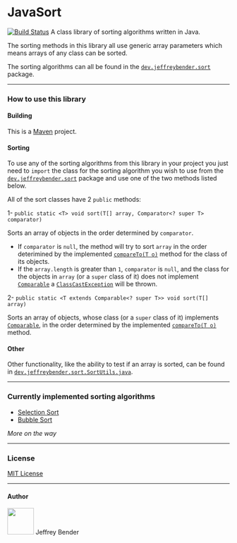 # JavaSort
[![Build Status](https://travis-ci.com/jeffreybender/JavaSort.svg?token=gnmy9BUkVpUDfWNa8pJJ&branch=master)](https://travis-ci.com/jeffreybender/JavaSort)
A class library of sorting algorithms written in Java.

The sorting methods in this library all use generic array parameters which means arrays of any class can be sorted.

The sorting algorithms can all be found in the [`dev.jeffreybender.sort`](https://github.com/jeffreybender/JavaSort/tree/master/src/main/java/dev/jeffreybender/sort "`dev.jeffreybender.sort`") package.

------------

### How to use this library

#### Building
This is a [Maven](https://maven.apache.org/ "Maven") project.

#### Sorting

To use any of the sorting algorithms from this library in your project you just need to `import` the class for the sorting algorithm you wish to use from the [`dev.jeffreybender.sort`](https://github.com/jeffreybender/JavaSort/tree/master/src/main/java/dev/jeffreybender/sort "`dev.jeffreybender.sort`") package and use one of the two methods listed below.

All of the sort classes have 2 `public` methods:

1- `public static <T> void sort(T[] array, Comparator<? super T> comparator)`

Sorts an array of objects in the order determined by `comparator`.
- If `comparator` is `null`, the method will try to sort `array` in the order deterimined by the implemented [`compareTo(T o)`](https://docs.oracle.com/javase/8/docs/api/java/lang/Comparable.html#compareTo-T- "`compareTo(T o)`") method for the class of its objects.
- If the `array.length` is greater than `1`, `comparator` is `null`, and the class for the objects in `array` (or a `super` class of it) does not implement [`Comparable`](https://docs.oracle.com/javase/8/docs/api/java/lang/Comparable.html "`Comparable`") a [`ClassCastException`](https://docs.oracle.com/javase/8/docs/api/java/lang/ClassCastException.html "`ClassCastException`") will be thrown.

2- `public static <T extends Comparable<? super T>> void sort(T[] array)`

Sorts an array of objects, whose class (or a `super` class of it) implements [`Comparable`](https://docs.oracle.com/javase/8/docs/api/java/lang/Comparable.html "`Comparable`"), in the order determined by the implemented [`compareTo(T o)`](https://docs.oracle.com/javase/8/docs/api/java/lang/Comparable.html#compareTo-T- "`compareTo(T o)`") method.

#### Other
Other functionality, like the ability to test if an array is sorted, can be found in [`dev.jeffreybender.sort.SortUtils.java`](https://github.com/jeffreybender/JavaSort/blob/master/src/main/java/dev/jeffreybender/sort/SortUtils.java "`dev.jeffreybender.sort.SortUtils.java`").

------------

### Currently implemented sorting algorithms
- [Selection Sort](https://github.com/jeffreybender/JavaSort/blob/master/src/main/java/dev/jeffreybender/sort/SelectionSort.java "Selection Sort")
- [Bubble Sort](https://github.com/jeffreybender/JavaSort/blob/master/src/main/java/dev/jeffreybender/sort/BubbleSort.java "Bubble Sort")

*More on the way*

------------

### License
[MIT License](https://github.com/jeffreybender/JavaSort/blob/master/LICENSE "MIT License")

------------

#### Author
<img src="https://jeffreybender.github.io/resources/images/logo.svg" width="60" />
Jeffrey Bender